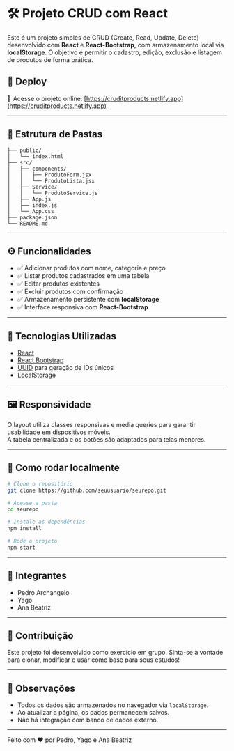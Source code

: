 
# 🛠️ Projeto CRUD com React

Este é um projeto simples de CRUD (Create, Read, Update, Delete) desenvolvido com **React** e **React-Bootstrap**, com armazenamento local via **localStorage**. O objetivo é permitir o cadastro, edição, exclusão e listagem de produtos de forma prática.

## 🚀 Deploy

🔗 Acesse o projeto online: [https://cruditproducts.netlify.app](https://cruditproducts.netlify.app)

---

## 📁 Estrutura de Pastas

```plaintext
├── public/
│   └── index.html
├── src/
│   ├── components/
│   │   ├── ProdutoForm.jsx
│   │   └── ProdutoLista.jsx
│   ├── Service/
│   │   └── ProdutoService.js
│   ├── App.js
│   ├── index.js
│   └── App.css
├── package.json
└── README.md
```

---

## ⚙️ Funcionalidades

- ✅ Adicionar produtos com nome, categoria e preço
- ✅ Listar produtos cadastrados em uma tabela
- ✅ Editar produtos existentes
- ✅ Excluir produtos com confirmação
- ✅ Armazenamento persistente com **localStorage**
- ✅ Interface responsiva com **React-Bootstrap**

---

## 🧪 Tecnologias Utilizadas

- [React](https://reactjs.org/)
- [React Bootstrap](https://react-bootstrap.github.io/)
- [UUID](https://www.npmjs.com/package/uuid) para geração de IDs únicos
- [LocalStorage](https://developer.mozilla.org/pt-BR/docs/Web/API/Window/localStorage)

---

## 🖼️ Responsividade

O layout utiliza classes responsivas e media queries para garantir usabilidade em dispositivos móveis.  
A tabela centralizada e os botões são adaptados para telas menores.

---

## 📝 Como rodar localmente

```bash
# Clone o repositório
git clone https://github.com/seuusuario/seurepo.git

# Acesse a pasta
cd seurepo

# Instale as dependências
npm install

# Rode o projeto
npm start
```

---

## 👥 Integrantes

- Pedro Archangelo  
- Yago  
- Ana Beatriz

---

## 🤝 Contribuição

Este projeto foi desenvolvido como exercício em grupo. Sinta-se à vontade para clonar, modificar e usar como base para seus estudos!

---

## 📌 Observações

- Todos os dados são armazenados no navegador via `localStorage`.
- Ao atualizar a página, os dados permanecem salvos.
- Não há integração com banco de dados externo.

---

Feito com ❤️ por Pedro, Yago e Ana Beatriz
